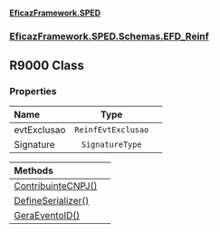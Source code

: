 #### [EficazFramework.SPED](EficazFrameworkSPED.md 'EficazFramework SPED')
### [EficazFramework.SPED.Schemas.EFD_Reinf](EficazFramework.SPED.Schemas.EFD_Reinf.md 'EficazFramework.SPED.Schemas.EFD_Reinf')

## R9000 Class
### Properties

| Name | Type | |
| :--- | :---: | :--- |
| evtExclusao | `ReinfEvtExclusao` |  |
| Signature | `SignatureType` |  |

| Methods | |
| :--- | :--- |
| [ContribuinteCNPJ()](EficazFramework.SPED.Schemas.EFD_Reinf/R9000/ContribuinteCNPJ().md 'EficazFramework.SPED.Schemas.EFD_Reinf.R9000.ContribuinteCNPJ()') | |
| [DefineSerializer()](EficazFramework.SPED.Schemas.EFD_Reinf/R9000/DefineSerializer().md 'EficazFramework.SPED.Schemas.EFD_Reinf.R9000.DefineSerializer()') | |
| [GeraEventoID()](EficazFramework.SPED.Schemas.EFD_Reinf/R9000/GeraEventoID().md 'EficazFramework.SPED.Schemas.EFD_Reinf.R9000.GeraEventoID()') | |

